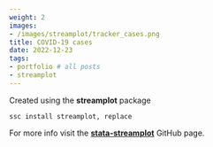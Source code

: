 ```yaml
---
weight: 2
images:
- /images/streamplot/tracker_cases.png
title: COVID-19 cases
date: 2022-12-23
tags:
- portfolio # all posts
- streamplot
---
```



Created using the **streamplot** package

```
ssc install streamplot, replace
```

For more info visit the [**stata-streamplot**][def] GitHub page.

[def]: https://github.com/asjadnaqvi/stata-streamplot